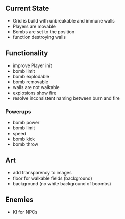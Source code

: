 ## Current State

- Grid is build with unbreakable and immune walls
- Players are movable
- Bombs are set to the position
- function destroying walls

## Functionality

- improve Player init
- bomb limit
- bomb explodable
- bomb removable
- walls are not walkable
- explosions show fire
- resolve inconsistent naming between burn and fire

### Powerups

- bomb power
- bomb limit
- speed
- bomb kick
- bomb throw

## Art

- add transparency to images
- floor for walkable fields (background)
- background (no white background of boombs)

## Enemies

- KI for NPCs
